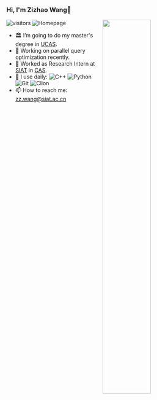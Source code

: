 ### Hi, I'm Zizhao Wang👋 
![visitors](https://visitor-badge.glitch.me/badge?page_id=ZizhaoWang-s-Warehouse.README)
![Homepage](https://img.shields.io/badge/blog-https%3A%2F%2Fblog.csdn.net%2Fjunbaba__%3Fspm%3D1010.2135.3001.5113-red)
<img align="right" width="50%" src="https://github-readme-stats.vercel.app/api?username=ZizhaoWa&show_icons=true">

- 🏛 I’m going to do my master's degree in [UCAS](https://english.ucas.ac.cn/).
- 🔭 Working on parallel query optimization recently.
- :briefcase: Worked as Research Intern at [SIAT](http://english.siat.cas.cn/) in [CAS](http://english.cas.cn/).
- 🚀 I use daily:
![C++](https://img.shields.io/badge/-C++-8fcfd1?style=plastic&logo=C++)
![Python](https://img.shields.io/badge/-Python-3f4441?style=plastic&logo=Python)
![Git](https://img.shields.io/badge/-Git-black?style=plastic&logo=git)
![Clion](https://img.shields.io/badge/-CLion-blue)
- 📫 How to reach me: zz.wang@siat.ac.cn

